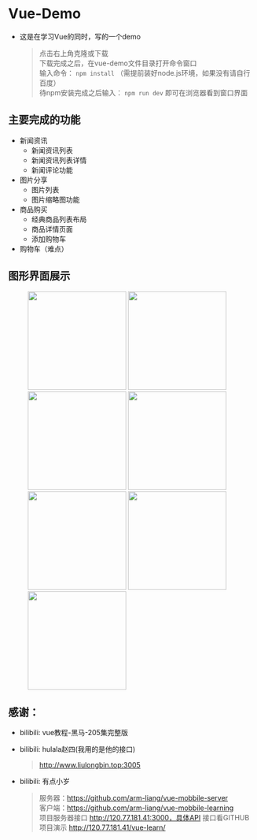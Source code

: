   
  
# Vue-Demo  
- 这是在学习Vue的同时，写的一个demo    

  > 点击右上角克隆或下载  
  > 下载完成之后，在vue-demo文件目录打开命令窗口  
  > 输入命令： `npm install` （需提前装好node.js环境，如果没有请自行百度）  
  > 待npm安装完成之后输入： `npm run dev` 即可在浏览器看到窗口界面 
 
## 主要完成的功能   
- 新闻资讯  
	 - 新闻资讯列表  
	 - 新闻资讯列表详情  
	 - 新闻评论功能  
- 图片分享  
	 - 图片列表  
	 - 图片缩略图功能  
- 商品购买  
	 - 经典商品列表布局  
	 - 商品详情页面  
	 - 添加购物车  
- 购物车（难点）  
  
## 图形界面展示
<figure class="third">  
    <img src="https://mmbiz.qlogo.cn/mmbiz_png/NFyHGEcmpYWQ5YR3rlUAt3F7pHnNSBBzPngKN09ZE9tHRRT3wzkYmgy5BV3QtVRKh179DhSiafjJNYicRrJvqtBw/0?wx_fmt=png" width='200px'>  
    <img src="https://mmbiz.qlogo.cn/mmbiz_png/NFyHGEcmpYWQ5YR3rlUAt3F7pHnNSBBzc3kqxjPibd5SKIYBnMlsc73GVZQwm69QeusurO9GUjz3blITafe8HicQ/0?wx_fmt=png" width='200px'>  
    <img src="https://mmbiz.qlogo.cn/mmbiz_png/NFyHGEcmpYWQ5YR3rlUAt3F7pHnNSBBz5qE2Oe0qz4jGyiaibtn2dZysYOIb5xhyvUtOAgYozWic6ZhUS21SaWAicg/0?wx_fmt=png" width='200px'>  
    <img src="https://mmbiz.qlogo.cn/mmbiz_png/NFyHGEcmpYWQ5YR3rlUAt3F7pHnNSBBztautTibAHO5jhXx900Y1gCGQVKnA8EAL0v3f2tjf21w4CvD6H1pnmiaQ/0?wx_fmt=png" width='200px'>  
    <img src="https://mmbiz.qlogo.cn/mmbiz_png/NFyHGEcmpYWQ5YR3rlUAt3F7pHnNSBBzlo4mHCm4QSKbsVJnbsm9aUpIAHFC9oZQ1qmQRKsVhmkEdmKj6rC50A/0?wx_fmt=png" width='200px'>  
    <img src="https://mmbiz.qlogo.cn/mmbiz_png/NFyHGEcmpYWQ5YR3rlUAt3F7pHnNSBBzx0eZicf1iczk0qKNRTFvpmJ0QyS1iaSapqJZz160EQV79cyqM6XZLuLiaA/0?wx_fmt=png" width='200px'>  
    <img src="https://mmbiz.qlogo.cn/mmbiz_png/NFyHGEcmpYWQ5YR3rlUAt3F7pHnNSBBzP2MJ46mO3U6IDxNfDeicK5QibA48iaUqoz3VMLJ0p5bBZtZsxXociaac5Q/0?wx_fmt=png" width='200px'>  
</figure>  
  

## 感谢：  
  
- bilibili: vue教程-黑马-205集完整版  
  
- bilibili: hulala赵四(我用的是他的接口)  
  > http://www.liulongbin.top:3005  
  
- bilibili: 有点小岁  
	 > 服务器：https://github.com/arm-liang/vue-mobbile-server  
	 > 客户端：https://github.com/arm-liang/vue-mobbile-learning  
	 > 项目服务器接口 http://120.77.181.41:3000，具体API 接口看GITHUB  
	 > 项目演示 http://120.77.181.41/vue-learn/
